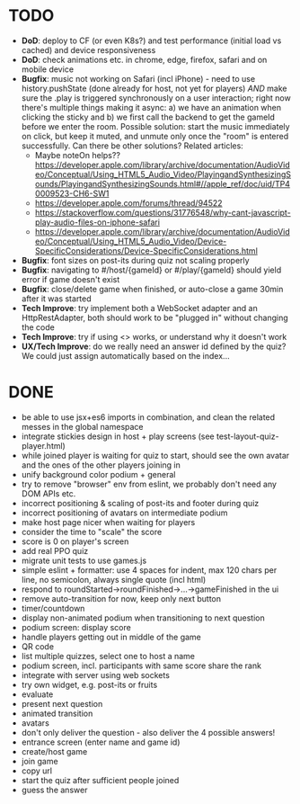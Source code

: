 # TODO
- **DoD**: deploy to CF (or even K8s?) and test performance (initial load vs cached) and device responsiveness
- **DoD**: check animations etc. in chrome, edge, firefox, safari and on mobile device
- **Bugfix**: music not working on Safari (incl iPhone) - need to use history.pushState (done already for host, not yet for players) _AND_ make sure the .play is triggered synchronously on a user interaction; right now there's multiple things making it async: a) we have an animation when clicking the sticky and b) we first call the backend to get the gameId before we enter the room. Possible solution: start the music immediately on click, but keep it muted, and unmute only once the "room" is entered successfully. Can there be other solutions? Related articles:
  - Maybe noteOn helps?? https://developer.apple.com/library/archive/documentation/AudioVideo/Conceptual/Using_HTML5_Audio_Video/PlayingandSynthesizingSounds/PlayingandSynthesizingSounds.html#//apple_ref/doc/uid/TP40009523-CH6-SW1
  - https://developer.apple.com/forums/thread/94522
  - https://stackoverflow.com/questions/31776548/why-cant-javascript-play-audio-files-on-iphone-safari
  - https://developer.apple.com/library/archive/documentation/AudioVideo/Conceptual/Using_HTML5_Audio_Video/Device-SpecificConsiderations/Device-SpecificConsiderations.html
- **Bugfix**: font sizes on post-its during quiz not scaling properly
- **Bugfix**: navigating to #/host/{gameId} or #/play/{gameId} should yield error if game doesn't exist
- **Bugfix**: close/delete game when finished, or auto-close a game 30min after it was started
- **Tech Improve**: try implement both a WebSocket adapter and an HttpRestAdapter, both should work to be "plugged in" without changing the code
- **Tech Improve**: try if using <> works, or understand why it doesn't work
- **UX/Tech Improve**: do we really need an answer id defined by the quiz? We could just assign automatically based on the index...

# DONE
- be able to use jsx+es6 imports in combination, and clean the related messes in the global namespace
- integrate stickies design in host + play screens (see test-layout-quiz-player.html)
- while joined player is waiting for quiz to start, should see the own avatar and the ones of the other players joining in
- unify background color podium + general
- try to remove "browser" env from eslint, we probably don't need any DOM APIs etc.
- incorrect positioning & scaling of post-its and footer during quiz
- incorrect positioning of avatars on intermediate podium
- make host page nicer when waiting for players
- consider the time to "scale" the score
- score is 0 on player's screen
- add real PPO quiz
- migrate unit tests to use games.js
- simple eslint + formatter: use 4 spaces for indent, max 120 chars per line, no semicolon, always single quote (incl html)
- respond to roundStarted->roundFinished->...->gameFinished in the ui
- remove auto-transition for now, keep only next button
- timer/countdown
- display non-animated podium when transitioning to next question
- podium screen: display score
- handle players getting out in middle of the game
- QR code
- list multiple quizzes, select one to host a name
- podium screen, incl. participants with same score share the rank
- integrate with server using web sockets
- try own widget, e.g. post-its or fruits
- evaluate
- present next question
- animated transition
- avatars
- don't only deliver the question - also deliver the 4 possible answers!
- entrance screen (enter name and game id)
- create/host game
- join game
- copy url
- start the quiz after sufficient people joined
- guess the answer

